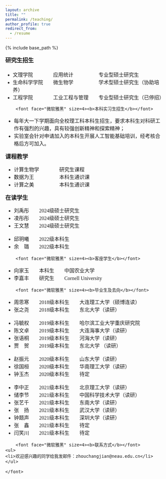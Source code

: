 ```yaml
---
layout: archive
title: ""
permalink: /teaching/
author_profile: true
redirect_from:
  - /resume
---
```


{% include base_path %}

<p style="line-height:2.0">
	<font face="微软雅黑" size=3>
  		<font face="微软雅黑" size=4><b>研究生招生</b></font>
<ul>
	<li>文理学院&emsp;&emsp;&emsp;&emsp;应用统计&emsp;&emsp;&emsp;&emsp;&emsp;专业型硕士研究生</li>
	<li>生命科学学院&emsp;&emsp;微生物学&emsp;&emsp;&emsp;&emsp;&emsp;学术型硕士研究生（协助培养）</li>
	<li>工程学院&emsp;&emsp;&emsp;&emsp;工业工程与管理&emsp;&emsp;专业型硕士研究生（已停招）</li>
</ul>

		<font face="微软雅黑" size=4><b>本科实习生招生</b></font>
<ul>
	<li>每年大一下学期面向全校理工科本科生招生，要求本科生对科研工作有强烈的兴趣，具有较强创新精神和探索精神；</li>
	<li>实验室会针对申请加入的本科生开展人工智能基础培训，经考核合格后方可加入。</li>
</ul>
		<font face="微软雅黑" size=4><b>课程教学</b></font>
<ul>
	<li>计算生物学&emsp;&emsp;&emsp;&emsp;研究生课程</li>
	<li>数据为王&emsp;&emsp;&emsp;&emsp;&emsp;本科生通识课</li>
	<li>计算之美&emsp;&emsp;&emsp;&emsp;&emsp;本科生通识课</li>
</ul>  
	 	<font face="微软雅黑" size=4><b>在读学生</b></font>
<ul>
	<li>刘禹彤&emsp;&emsp;2024级硕士研究生</li>
	<li>凌彤彤&emsp;&emsp;2024级硕士研究生</li>
	<li>王文慧&emsp;&emsp;2024级硕士研究生</li>
	<br>
	<li>邱玥曦&emsp;&emsp;2022级本科生</li>
	<li>余&emsp;璐&emsp;&emsp;2022级本科生</li>
</ul>

		<font face="微软雅黑" size=4><b>客座学生</b></font>
<ul>
	<li>向家玉&emsp;&emsp;本科生&emsp;&emsp;中国农业大学</li>
	<li>李嘉丰&emsp;&emsp;研究生&emsp;&emsp;Cornell University</li>
</ul>

		<font face="微软雅黑" size=4><b>毕业生及去向</b></font>
<ul>
	<li>周思寒&emsp;&emsp;2018级本科生&emsp;&emsp;大连理工大学（硕博连读）</li>
	<li>张之尧&emsp;&emsp;2018级本科生&emsp;&emsp;东北大学（读研）</li>
	<br>
	<li>冯毓权&emsp;&emsp;2019级本科生&emsp;&emsp;哈尔滨工业大学重庆研究院</li>
	<li>陈文卓&emsp;&emsp;2019级本科生&emsp;&emsp;大连海事大学（读研）</li>
	<li>张语桐&emsp;&emsp;2019级本科生&emsp;&emsp;河海大学（读研）</li>
	<li>贾&emsp;贺&emsp;&emsp;2019级本科生&emsp;&emsp;东北大学 （读研）</li>
	<br>
	<li>赵振元&emsp;&emsp;2020级本科生&emsp;&emsp;山东大学（读研）</li>
	<li>徐国桓&emsp;&emsp;2020级本科生&emsp;&emsp;华南理工大学（读研）</li>
	<li>钟玉杰&emsp;&emsp;2020级本科生&emsp;&emsp;待定</li>
	<br>
	<li>李中正&emsp;&emsp;2021级本科生&emsp;&emsp;北京理工大学（读研）</li>
	<li>储李节&emsp;&emsp;2021级本科生&emsp;&emsp;中国科学技术大学（读研）</li>
	<li>张艺千&emsp;&emsp;2021级本科生&emsp;&emsp;东南大学（读研）</li>
	<li>张&emsp;扬&emsp;&emsp;2021级本科生&emsp;&emsp;武汉大学（读研）</li>
	<li>钟题声&emsp;&emsp;2021级本科生&emsp;&emsp;深圳大学（读研）</li>
	<li>张&emsp;鑫&emsp;&emsp;2021级本科生&emsp;&emsp;待定</li>
	<li>闫笑川&emsp;&emsp;2021级本科生&emsp;&emsp;待定</li>
</ul>

		<font face="微软雅黑" size=4><b>联系方式</b></font>
	<ul>
	<li>欢迎感兴趣的同学给我发邮件：zhouchangjian@neau.edu.cn</li>
	</ul>

	</font> 

</p>
